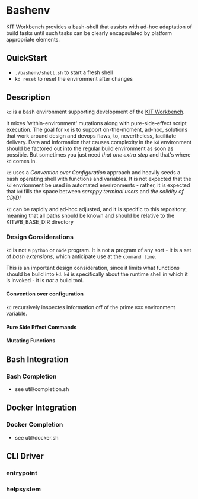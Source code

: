 # Bashenv

KIT Workbench provides a bash-shell that assists with ad-hoc adaptation
of build tasks until such tasks can be clearly encapsulated by platform
appropriate elements.

## QuickStart

- ```./bashenv/shell.sh``` to start a fresh shell
- ```kd reset``` to reset the environment after changes

## Description

```kd``` is a bash environment supporting development of the
[KIT Workbench](http://github.com/korsimoro/kit-workbench).

It mixes 'within-environment' mutations along with pure-side-effect script
execution.  The goal for ```kd``` is to support on-the-moment, ad-hoc,
solutions that work around design and devops flaws, to, nevertheless, facilitate
delivery.  Data and information that causes complexity in the ```kd```
environment should be factored out into the regular build environment as soon
as possible.  But sometimes you just need *that one extra step* and that's where
```kd``` comes in.

```kd``` uses a *Convention over Configuration* approach and heavily seeds
a bash operating shell with functions and variables.  It is not expected that
the ```kd``` envrionment be used in automated envrironments - rather, it is
expected that ```kd``` fills the space between *scrappy terminal users* and
*the solidity of CD/DI*

```kd``` can be rapidly and ad-hoc adjusted, and it is specific to this
repository, meaning that all paths should be known and should be relative
to the KITWB_BASE_DIR directory

### Design Considerations

```kd``` is not a ```python``` or ```node``` program.  It is not a program
of any sort - it is a set of *bash extensions*, which anticipate use at the
```command line```.

This is an important design consideration, since it limits what functions
should be build into ```kd```.  ```kd``` is specifically about the runtime
shell in which it is invoked - it is *not* a build tool.

#### Convention over configuration

```kd``` recursively inspectes information off of the prime ```KXX```
environment variable.

#### Pure Side Effect Commands

#### Mutating Functions

## Bash Integration

### Bash Completion
- see util/completion.sh

## Docker Integration

### Docker Completion
- see util/docker.sh


## CLI Driver

### entrypoint

### helpsystem
